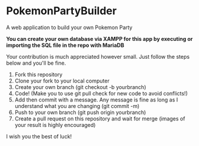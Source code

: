 # PokemonPartyBuilder
A web application to build your own Pokemon Party

<b>You can create your own database via XAMPP for this app by executing or importing the SQL file in the repo with MariaDB</b>

Your contribution is much appreciated however small. Just follow the steps below and you'll be fine.
  1. Fork this repository
  2. Clone your fork to your local computer
  3. Create your own branch (git checkout -b yourbranch)
  4. Code! (Make you to use git pull check for new code to avoid conflicts!)
  5. Add then commit with a message. Any message is fine as long as I understand what you are changing (git commit -m)
  6. Push to your own branch (git push origin yourbranch)
  7. Create a pull request on this repository and wait for merge (images of your result is highly encouraged)

I wish you the best of luck!
